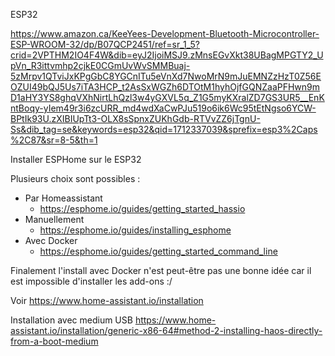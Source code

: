 ESP32

https://www.amazon.ca/KeeYees-Development-Bluetooth-Microcontroller-ESP-WROOM-32/dp/B07QCP2451/ref=sr_1_5?crid=2VPTHM2IO4F4W&dib=eyJ2IjoiMSJ9.zMnsEGvXkt38UBagMPGTY2_UpVn_R3ittvmhp2cjkE0CGmUvWvSMMBuaj-5zMrpv1QTviJxKPgGbC8YGCnITu5eVnXd7NwoMrN9mJuEMNZzHzT0Z56EOZUI49bQJ5Us7iTA3HCP_t2AsSxWGZh6DTOtM1hyhOjfGQNZaaPFHwn9mD1aHY3YS8ghqVXhNirtLhQzl3w4yGXVL5q_Z1G5myKXralZD7GS3UR5__EnKntBoqy-yIem49r3i6zcURR_md4wdXaCwPJu519o6ik6Wc95tEtNgso6YCW-BPtIk93U.zXIBIUpTt3-OLX8sSpnxZUKhGdb-RTVvZZ6jTgnU-Ss&dib_tag=se&keywords=esp32&qid=1712337039&sprefix=esp3%2Caps%2C87&sr=8-5&th=1

Installer ESPHome sur le ESP32

Plusieurs choix sont possibles :
 - Par Homeassistant
   - https://esphome.io/guides/getting_started_hassio
 - Manuellement
   - https://esphome.io/guides/installing_esphome
 - Avec Docker
   - https://esphome.io/guides/getting_started_command_line


Finalement l'install avec Docker n'est peut-être pas une bonne idée car il est impossible d'installer les add-ons :/

Voir https://www.home-assistant.io/installation


Installation avec medium USB
https://www.home-assistant.io/installation/generic-x86-64#method-2-installing-haos-directly-from-a-boot-medium